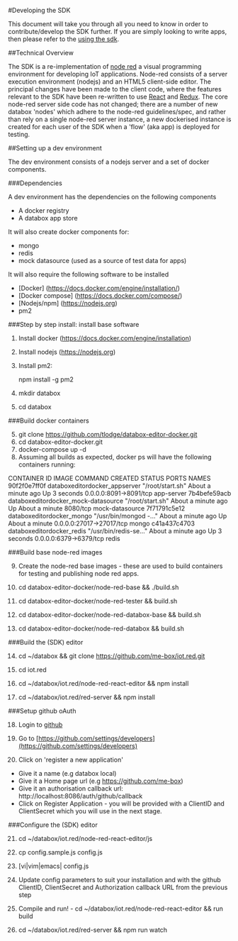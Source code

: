 #Developing the SDK

This document will take you through all you need to know in order to contribute/develop the SDK further.  If you are simply looking to write apps, then please refer to the [using the sdk](./tutorial.html).

##Technical Overview

The SDK is a re-implementation of [node red](https://nodered.org/) a visual programming environment for developing IoT applications.  Node-red consists of a server execution environment (nodejs) and an HTML5 client-side editor.  The principal changes have been made to the client code, where the features relevant to the SDK have been re-written to use [React](https://facebook.github.io/react/) and [Redux](https://github.com/reactjs/redux).  The core node-red server side code has not changed; there are a number of new databox 'nodes' which adhere to the node-red guidelines/spec, and rather than rely on a single node-red server instance, a new dockerised instance is created for each user of the SDK when a 'flow' (aka app) is deployed for testing.

##Setting up a dev environment

The dev environment consists of a nodejs server and a set of docker components.

###Dependencies

A dev environment has the dependencies on the following components

* A docker registry
* A databox app store

It will also create docker components for:

* mongo
* redis
* mock datasource (used as a source of test data for apps)
 
It will also require the following software to be installed

* [Docker] (https://docs.docker.com/engine/installation/)
* [Docker compose] (https://docs.docker.com/compose/)
* [Nodejs/npm] (https://nodejs.org)
* pm2


###Step by step install: install base software

1. Install docker (https://docs.docker.com/engine/installation)
2. Install nodejs (https://nodejs.org)
3. Install pm2:

	npm install -g pm2
	
3. mkdir databox
4. cd databox

###Build docker containers

5. git clone https://github.com/tlodge/databox-editor-docker.git
6. cd databox-editor-docker.git
7. docker-compose up -d
8. Assuming all builds as expected, docker ps will have the following containers running:

CONTAINER ID        IMAGE                                 COMMAND                  CREATED              STATUS              PORTS                      NAMES
90f2f0e7ff0f        databoxeditordocker_appserver         "/root/start.sh"         About a minute ago   Up 3 seconds        0.0.0.0:8091->8091/tcp     app-server
7b4befe59acb        databoxeditordocker_mock-datasource   "/root/start.sh"         About a minute ago   Up About a minute   8080/tcp                   mock-datasource
7f71791c5e12        databoxeditordocker_mongo             "/usr/bin/mongod -..."   About a minute ago   Up About a minute   0.0.0.0:27017->27017/tcp   mongo
c41a437c4703        databoxeditordocker_redis             "/usr/bin/redis-se..."   About a minute ago   Up 3 seconds        0.0.0.0:6379->6379/tcp     redis

###Build base node-red images

9.  Create the node-red base images - these are used to build containers for testing and publishing node red apps.

10. cd databox-editor-docker/node-red-base && ./build.sh

11. cd databox-editor-docker/node-red-tester && build.sh

12. cd databox-editor-docker/node-red-databox-base && build.sh

13. cd databox-editor-docker/node-red-databox && build.sh

###Build the (SDK) editor

14. cd ~/databox && git clone https://github.com/me-box/iot.red.git

15. cd iot.red

16. cd ~/databox/iot.red/node-red-react-editor && npm install

17. cd ~/databox/iot.red/red-server && npm install


###Setup github oAuth

18.  Login to [github](https://github.com)

19.  Go to [https://github.com/settings/developers](https://github.com/settings/developers)

20.  Click on 'register a new application'

* Give it a name (e.g databox local)
* Give it a Home page url (e.g https://github.com/me-box)
* Give it an authorisation callback url: http://localhost:8086/auth/github/callback
* Click on Register Application - you will be provided with a ClientID and ClientSecret which you will use in the next stage.

###Configure the (SDK) editor

21. cd ~/databox/iot.red/node-red-react-editor/js

22. cp config.sample.js config.js

23. [vi|vim|emacs|<editor of your choice> config.js

24. Update config parameters to suit your installation and with the github ClientID, ClientSecret and  Authorization callback URL from the previous step

25. Compile and run! - cd ~/databox/iot.red/node-red-react-editor && run build

26. cd ~/databox/iot.red/red-server && npm run watch













